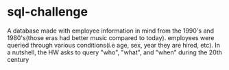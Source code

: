 # sql-challenge
A database made with employee information in mind from the 1990's and 1980's(those eras had better music compared to today).
employees were queried through various conditions(i.e age, sex, year they are hired, etc).
In a nutshell, the HW asks to query "who", "what", and "when" during the 20th century
